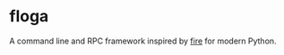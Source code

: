 # floga
A command line and RPC framework inspired by [fire](https://github.com/google/python-fire) for modern Python.
